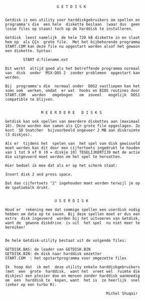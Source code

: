 
                                 G E T D I S K 
                                                
          
          Getdisk is een utility voor harddiskgebruikers om spellen en 
          programma's die  een hele  diskette beslaan  (waar dus  geen 
          losse files op staan) toch op de harddisk te installeren.
          
          Getdisk  leest namelijk  de hele 720 kB diskette in en slaat 
          hem op  als ÇÇn  grote file.  Met het bijbehorende programma 
          START.COM kan deze file nu opgestart worden alsof het gewoon 
          een diskette. Syntax:
          
                  START d:filename.ext
          
          Dit werkt  altijd goed als het betreffende programma normaal 
          van  disk  onder  MSX-DOS 2  zonder problemen  opgestart kan 
          worden.
          
          Bij  programma's die  normaal onder  DOS2 vastliepen kan het 
          soms ook  werken, omdat  er wat  hooks en BIOS routines door 
          START.COM   worden   omgebogen   om  zoveel   mogelijk  DOS1 
          compatible te blijven.
          
          
                          M E E R D E R E   D I S K S 
          
          Getdisk kan ook spellen van meerdere diskettes aan (maximaal 
          10). Deze worden dan samen als ÇÇn grote file opgeslagen. Zo 
          kost  SD Snatcher  bijvoorbeeld ongeveer 2 MB aan diskruimte 
          (3 diskjes).
          
          Als er  tijdens het  spelen van  het spel van disk gewisseld 
          moet worden kan dit door een cijfertoets ingedrukt te houden 
          van 1 tot 9 of 0 (0 = diskje 10) TEGELIJKERTIJD met de actie 
          die uitgevoerd moet worden om het spel te hervatten.
          
          Hier bedoel ik mee dat als er op het scherm staat:
          
          Insert disk 2 and press space.
          
          Dat dan cijfertoets "2" ingehouden moet worden terwijl je op 
          de spatiebalk drukt.
          
          
                                U S E R D I S K 
          
          Houd er  rekening mee dat sommige spellen een userdisk nodig 
          hebben om data op te saven. Bij deze spellen moet er dus een 
          extra  disk ingevoerd  worden bij het uitvoeren van Getdisk, 
          want de  gewone diskdrive  is uit  het spel  nu niet meer te 
          bereiken!
          
          
          De hele Getdisk-utility bestaat uit de volgende files:
          
          GETDISK.BAS: de loader van GETDISK.BIN
          GETDISK.BIN: de disk naar harddisk omzetter
          START.COM  : het opstartprogramma voor omgezette files
          
          Ik  hoop dat  ik met  deze utility enkele harddiskgebruikers 
          (met  een  grote  harddisk,  want het  vreet wel  ruimte die 
          diskjes) een plezier doe en mensen zonder harddisk aanmoedig 
          om  een  harddisk te  kopen, want  het is  zo heerlijk  snel 
          (zeker op een turbo R).
          
                                                       Michel Shuqair
          